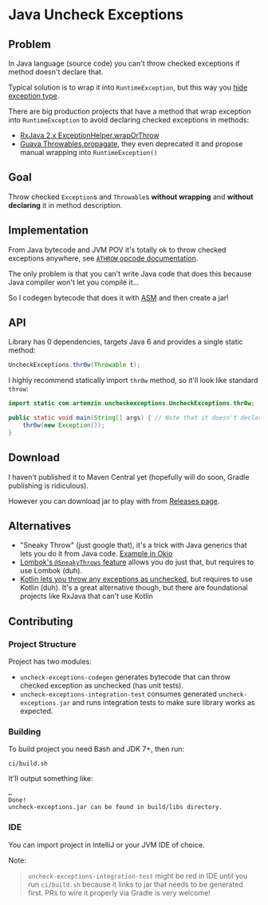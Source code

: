 # Java Uncheck Exceptions

## Problem

In Java language (source code) you can't throw checked exceptions if method doesn't declare that.

Typical solution is to wrap it into `RuntimeException`, but this way you [hide exception type](https://github.com/ReactiveX/RxJava/issues/5965).

There are big production projects that have a method that wrap exception into `RuntimeException` to avoid declaring checked exceptions in methods:

- [RxJava 2.x ExceptionHelper.wrapOrThrow](https://github.com/ReactiveX/RxJava/blob/v2.1.12/src/main/java/io/reactivex/internal/util/ExceptionHelper.java#L38)
- [Guava Throwables.propagate](https://github.com/google/guava/wiki/ThrowablesExplained), they even deprecated it and propose manual wrapping into `RuntimeException()`

## Goal

Throw checked `Exception`s and `Throwable`s **without wrapping** and **without declaring** it in method description.

## Implementation

From Java bytecode and JVM POV it's totally ok to throw checked exceptions anywhere, see [`ATHROW` opcode documentation](https://docs.oracle.com/javase/specs/jvms/se7/html/jvms-6.html#jvms-6.5.athrow).

The only problem is that you can't write Java code that does this because Java compiler won't let you compile it…

So I codegen bytecode that does it with [ASM](http://asm.ow2.org/) and then create a jar!

## API

Library has 0 dependencies, targets Java 6 and provides a single static method:

```java
UncheckExceptions.thr0w(Throwable t);
```

I highly recommend statically import `thr0w` method, so it'll look like standard `throw`:

```java
import static com.artemzin.uncheckexceptions.UncheckExceptions.thr0w;

public static void main(String[] args) { // Note that it doesn't declare `throws Exception`!
    thr0w(new Exception());
}
```

## Download

I haven't published it to Maven Central yet (hopefully will do soon, Gradle publishing is ridiculous).

However you can download jar to play with from [Releases page](https://github.com/artem-zinnatullin/java-uncheck-exceptions/releases).

## Alternatives

- "Sneaky Throw" (just google that), it's a trick with Java generics that lets you do it from Java code. [Example in Okio](https://github.com/square/okio/blob/5f09744e1720e7d4a7da9076b701a2350bf7ec39/okio/src/main/java/okio/Util.java#L64)
- [Lombok's `@SneakyThrows` feature](https://projectlombok.org/features/SneakyThrows) allows you do just that, but requires to use Lombok (duh).
- [Kotlin lets you throw any exceptions as unchecked](https://kotlinlang.org/docs/reference/exceptions.html#checked-exceptions), but requires to use Kotlin (duh). It's a great alternative though, but there are foundational projects like RxJava that can't use Kotlin

## Contributing

### Project Structure

Project has two modules:

- `uncheck-exceptions-codegen` generates bytecode that can throw checked exception as unchecked (has unit tests).
- `uncheck-exceptions-integration-test` consumes generated `uncheck-exceptions.jar` and runs integration tests to make sure library works as expected.

### Building

To build project you need Bash and JDK 7+, then run:

```console
ci/build.sh
```

It'll output something like:

```console
…
Done!
uncheck-exceptions.jar can be found in build/libs directory.
```

### IDE

You can import project in IntelliJ or your JVM IDE of choice.

Note:

>`uncheck-exceptions-integration-test` might be red in IDE until you run `ci/build.sh` because it links to jar that needs to be generated first.
>PRs to wire it properly via Gradle is very welcome!
